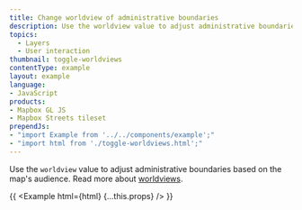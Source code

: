 ```yaml
---
title: Change worldview of administrative boundaries
description: Use the worldview value to adjust administrative boundaries based on the map's audience.
topics:
  - Layers
  - User interaction
thumbnail: toggle-worldviews
contentType: example
layout: example
language:
- JavaScript
products:
- Mapbox GL JS
- Mapbox Streets tileset
prependJs:
- "import Example from '../../components/example';"
- "import html from './toggle-worldviews.html';"
---
```


Use the `worldview` value to adjust administrative boundaries based on the map's audience. Read more about [worldviews](https://docs.mapbox.com/help/glossary/worldview/).

{{ <Example html={html} {...this.props} /> }}
